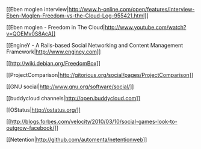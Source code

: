 [[Eben moglen interview|http://www.h-online.com/open/features/Interview-Eben-Moglen-Freedom-vs-the-Cloud-Log-955421.html]]

[[Eben moglen - Freedom in The Cloud|http://www.youtube.com/watch?v=QOEMv0S8AcA]]

[[EngineY - A Rails-based Social Networking and Content Management Framework|http://www.enginey.com]]

[[http://wiki.debian.org/FreedomBox]]

[[ProjectComparison|http://gitorious.org/social/pages/ProjectComparison]]

[[GNU social|http://www.gnu.org/software/social/]]

[[buddycloud channels|http://open.buddycloud.com]]

[[OStatus|http://ostatus.org/]]

[[http://blogs.forbes.com/velocity/2010/03/10/social-games-look-to-outgrow-facebook/]]

[[Netention|http://github.com/automenta/netentionweb]]
